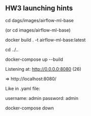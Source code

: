 ## **HW3 launching hints**

cd dags/images/airflow-ml-base

(or cd images/airflow-ml-base)

docker build . -t airflow-ml-base:latest

cd ../..

docker-compose up --build

Listening at: http://0.0.0.0:8080 (26)

  => http://localhost:8080/

Like in .yaml file:

username: admin
password: admin 

docker-compose down
